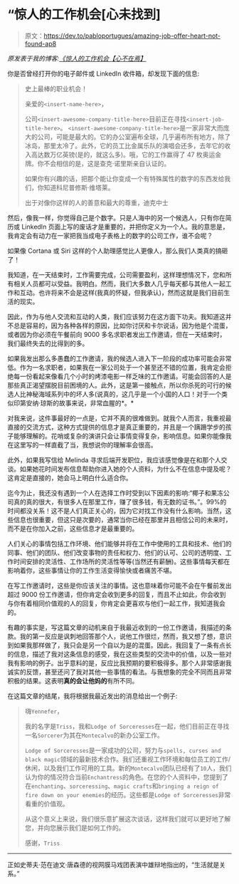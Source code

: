 # “惊人的工作机会[心未找到]

> 原文：<https://dev.to/pabloportugues/amazing-job-offer-heart-not-found-ap8>

*原发表于我的博客:[《惊人的工作机会【心不在焉】](https://bytemybits.gitlab.io/post/2017-09-25-amazing-job-offer/)*

你是否曾经打开你的电子邮件或 LinkedIn 收件箱，却发现下面的信息:

> 史上最棒的职业机会！
> 
> 亲爱的`<insert-name-here>`，
> 
> 公司`<insert-awesome-company-title-here>`目前正在寻找`<insert-job-title-here>`。
> `<insert-awesome-company-title-here>`是一家非常大而庞大的公司，可能是最大的。它的办公室遍布全球，几乎遍布所有地方，除了冰岛，那里太冷了。此外，它的员工比金属乐队的演唱会还多，去年它的收入高达数万亿英镑(是的，就这么多)。哦，它的工作赢得了 47 枚奥运金牌。你不会相信的是，这是查克·诺里斯亲自认证的。
> 
> 如果你有兴趣的话，把那个能让你变成一个有特殊属性的数字的东西发给我们，你知道科尼普修斯·维塔莱。
> 
> 出于对像你这样的人的善意和最大的尊重，迪克中士

然后，像我一样，你觉得自己是个数字。只是人海中的另一个候选人，只有你在简历或 LinkedIn 页面上写的废话才是重要的，并把你定义为一个人。我的意思是，我肯定会有动力在一家把我当成电子表格上的数字的公司工作，谁不会呢？

如果像 Cortana 或 Siri 这样的个人助理感觉比人更像人，那么我们人类真的搞砸了！

我知道，在一天结束时，工作需要完成，公司需要盈利，这样理想情况下，您和所有相关人员都可以受益。我明白。然而，我们大多数人几乎每天都与其他人一起工作和互动。也许将来不会是这样(我真的怀疑，但我承认)，然而这就是我们目前生活的现实。

因此，作为与他人交流和互动的人类，我们应该努力在这方面下功夫。我知道这并不总是容易的，因为各种各样的原因，比如你讨厌和卡尔说话，因为他是个混蛋，或者因为你必须在午餐前向 9000 多名求职者发出工作邀请，但在一天结束时，我们最终失去的比得到的多。

如果我发出那么多愚蠢的工作邀请，我的候选人进入下一阶段的成功率可能会非常低。作为一名求职者，如果我在一家公司处于一个甚至还不错的位置，我肯定会拒绝每一份看起来像看几个小时的烤漆电影一样乏味的工作邀请。可能会回答的人是那些真正渴望摆脱目前困境的人。此外，这是第一接触点，所以你杀死的可行的候选人比神秘海域系列中的坏人多(说真的，这几乎是一个小国的人口！对于一个类似印第安纳·琼斯的故事来说，非常血腥的*。*

对我来说，这件事最好的一点是，它并不真的很难做到。就我个人而言，我重视最直接的交流方式，这种方式提供的信息才是真正重要的，并且是一个蹒跚学步的孩子能够理解的。花哨或复杂的演讲只会让事情变得复杂，影响信息。如果你能像我在这里写的一样直截了当，我想说你的理解率会很高。

此外，如果我写信给 Melinda 寻求后端开发职位，我应该感觉像是在和那个人交谈。如果她花时间发布信息帮助你进入她的个人资料，为什么不在信息中提及呢？这肯定是直接的，她会马上明白什么适合你。

迄今为止，我还没有遇到一个人在选择工作时受到以下因素的影响:“椰子和果冻公司真的真的很大，有很多人在那里工作，赚了很多钱，有无数的证书。”。99%的时间都没关系！这不是人们真正关心的，因为它对找工作没有什么影响。当然，这些信息也很重要，但这只是次要的，通常当你已经在那里并且相信公司的未来时，而不是在你加入之前，这些信息才是最重要的。

人们关心的事情包括工作环境、他们能够并将在工作中使用的工具和技术、他们的同事、他们的团队、他们改变事物的责任和权力、他们的认可、公司的透明度、工作时间安排的灵活性、工作场所的灵活性等等(当然还有薪酬)。这些事情每天都在影响着你，这些事情让你的工作生活变得愉快或者痛苦不堪。

在写工作邀请时，这些是你应该关注的事情。这也意味着你可能不会在午餐前发出超过 9000 份工作邀请，但你肯定会收到更多的回复，而且不止如此，你会收到与你有着相同价值观的人的回复，你肯定会更喜欢与他们一起工作，我知道我会的。

有趣的事实是，写这篇文章的动机来自于我最近收到的一份工作邀请，我描述的条款。我的第一反应是讽刺地回答那个人，说他工作很烂，然而，我又想了想，意识到如果我那样做了，我只会是另一个自以为是的混蛋。因此，我回复了一条有点长的信息，描述了我对这条信息的感受，我在这些类型的交流中的价值，以及一些对我有影响的例子。出乎意料的是，反应比我预期的要积极得多。那个人非常感谢我诚实的反馈，甚至还问了我对其他一些事情的看法。与我想象的完全不同而且非常积极的结果。这表明**真的会让他妈的**有所不同。

在这篇文章的结尾，我将根据我最近发出的消息给出一个例子:

> 嗨`Yennefer`，
> 
> 我的名字是`Triss`，我和`Lodge of Sorceresses`在一起，他们目前正在寻找一名`Sorcerer`为其在`Montecalvo`的新办公室工作。
> 
> `Lodge of Sorceresses`是一家成功的公司，努力与`spells, curses and black magic`领域的最新技术合作。我们还重视工作环境和每位员工的工作/休闲，以及我们工作可用的工具。新的`Montecalvo`团队已经有了`10`人，我们认为你的情况符合当前`Enchantress`的角色。在您的个人资料中，您提到了在`enchanting`、`sorceressing`、`magic crafts`和`bringing a reign of fire down on your enemies`的经历。这些都是`Lodge of Sorceresses`非常看重的价值观。
> 
> 从这个意义上来说，我们很乐意扩展这次谈话，这样我们就可以更好地了解您，并向您展示我们是如何工作的。
> 
> 感谢，`Triss`

* * *

正如史蒂夫·范在迪文·唐森德的视网膜马戏团表演中雄辩地指出的，“生活就是关系。”